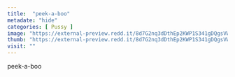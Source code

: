 ```yaml
---
title:  "peek-a-boo"
metadate: "hide"
categories: [ Pussy ]
image: "https://external-preview.redd.it/8d7G2nq3dDthEp2KWP1S341gDQgsVWxdBqWZ1hneTo8.jpg?auto=webp&s=21dd3306bff4bebdb4214c55f84b5f3a04ba72ed"
thumb: "https://external-preview.redd.it/8d7G2nq3dDthEp2KWP1S341gDQgsVWxdBqWZ1hneTo8.jpg?width=1080&crop=smart&auto=webp&s=29b41e30867452f97a8d733d017e5b1527cdb4df"
visit: ""
---
```

peek-a-boo
